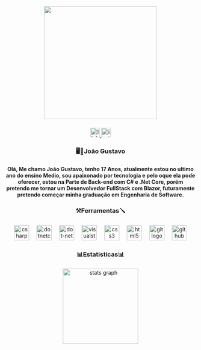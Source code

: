 <div align="center">
  <img height="300" src="https://i.pinimg.com/originals/30/23/83/302383c530b39f5a65f11b4ef986e3ce.gif"  />
</div>

###

<div align="center">
  <a href="https://www.linkedin.com/in/jo%C3%A3o-gustavo-abreu-da-silva-458690354/" target="_blank">
    <img src="https://img.shields.io/static/v1?message=LinkedIn&logo=linkedin&label=&color=0077B5&logoColor=white&labelColor=&style=for-the-badge" height="25" alt="linkedin logo"  />
  </a>
  <a href="https://www.instagram.com/jjoao_.s/" target="_blank">
    <img src="https://img.shields.io/static/v1?message=Instagram&logo=instagram&label=&color=E4405F&logoColor=white&labelColor=&style=for-the-badge" height="25" alt="instagram logo"  />
  </a>
</div>

###

<h3 align="center">🖥️🏀João Gustavo</h3>

###

<h4 align="center">Olá, Me chamo João Gustavo, tenho 17 Anos, atualmente estou no ultimo ano do ensino Medio, sou apaixonado por tecnologia e pelo oque ela pode oferecer, estou na Parte de Back-end com C# e .Net Core, porém pretendo me tornar um Desenvolvedor FullStack com Blazor, futuramente pretendo começar minha graduação em Engenharia de Software.</h4>

###

<h3 align="center">⚒️Ferramentas🪛</h3>

###

<div align="center">
  <img src="https://skillicons.dev/icons?i=cs" height="40" alt="csharp logo"  />
  <img width="12" />
  <img src="https://cdn.jsdelivr.net/gh/devicons/devicon/icons/dotnetcore/dotnetcore-original.svg" height="40" alt="dotnetcore logo"  />
  <img width="12" />
  <img src="https://cdn.jsdelivr.net/gh/devicons/devicon/icons/dot-net/dot-net-original.svg" height="40" alt="dot-net logo"  />
  <img width="12" />
  <img src="https://skillicons.dev/icons?i=visualstudio" height="40" alt="visualstudio logo"  />
  <img width="12" />
  <img src="https://cdn.jsdelivr.net/gh/devicons/devicon/icons/css3/css3-original.svg" height="40" alt="css3 logo"  />
  <img width="12" />
  <img src="https://cdn.jsdelivr.net/gh/devicons/devicon/icons/html5/html5-original.svg" height="40" alt="html5 logo"  />
  <img width="12" />
  <img src="https://cdn.jsdelivr.net/gh/devicons/devicon/icons/git/git-original.svg" height="40" alt="git logo"  />
  <img width="12" />
  <img src="https://skillicons.dev/icons?i=github" height="40" alt="github logo"  />
</div>

###

<h3 align="center">📊Estatisticas📊</h3>

###

<div align="center">
  <img src="https://github-readme-stats.vercel.app/api?username=Jjoao01&hide_title=true&hide_rank=false&show_icons=true&include_all_commits=true&count_private=true&disable_animations=false&theme=dracula&locale=pt-br&hide_border=false&order=1" height="200" alt="stats graph"  />
</div>

###
